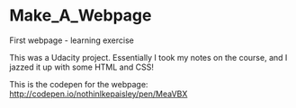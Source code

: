 # Make_A_Webpage
First webpage - learning exercise

This was a Udacity project. Essentially I took my notes on the course, and I jazzed it up with some HTML and CSS!

This is the codepen for the webpage: http://codepen.io/nothinlkepaisley/pen/MeaVBX
